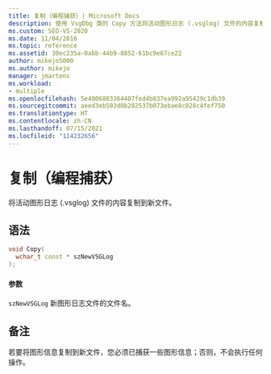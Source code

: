 ```yaml
---
title: 复制（编程捕获）| Microsoft Docs
description: 使用 VsgDbg 类的 Copy 方法将活动图形日志 (.vsglog) 文件的内容复制到新文件中。
ms.custom: SEO-VS-2020
ms.date: 11/04/2016
ms.topic: reference
ms.assetid: 30ec235a-0abb-44b9-8852-61bc9e67ce22
author: mikejo5000
ms.author: mikejo
manager: jmartens
ms.workload:
- multiple
ms.openlocfilehash: 5e4006803364407fed4b837ea992a95429c1db39
ms.sourcegitcommit: aeed3eb503d0b282537b073ebae8c028c4fef750
ms.translationtype: HT
ms.contentlocale: zh-CN
ms.lasthandoff: 07/15/2021
ms.locfileid: "114232656"
---
```

# <a name="copy-programmatic-capture"></a>复制（编程捕获）
将活动图形日志 (.vsglog) 文件的内容复制到新文件。

## <a name="syntax"></a>语法

```C++
void Copy(
  wchar_t const * szNewVSGLog
);
```

#### <a name="parameters"></a>参数
 `szNewVSGLog` 新图形日志文件的文件名。

## <a name="remarks"></a>备注
 若要将图形信息复制到新文件，您必须已捕获一些图形信息；否则，不会执行任何操作。